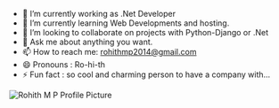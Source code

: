 - 🔭 I’m currently working as .Net Developer
- 🌱 I’m currently learning Web Developments and hosting.
- 👯 I’m looking to collaborate on projects with Python-Django or .Net 
- 💬 Ask me about anything you want.
- 📫 How to reach me: rohithmp2014@gmail.com
- 😄 Pronouns : Ro-hi-th
- ⚡ Fun fact : so cool and charming person to have a company with...


<picture>
 <source media="(prefers-color-scheme: dark)" srcset="https://user-images.githubusercontent.com/25423296/163456776-7f95b81a-f1ed-45f7-b7ab-8fa810d529fa.png">
 <source media="(prefers-color-scheme: light)" srcset="https://user-images.githubusercontent.com/25423296/163456779-a8556205-d0a5-45e2-ac17-42d089e3c3f8.png">
 <img alt="Rohith M P Profile Picture" src="https://user-images.githubusercontent.com/25423296/163456779-a8556205-d0a5-45e2-ac17-42d089e3c3f8.png">
</picture>
